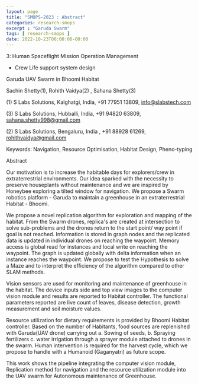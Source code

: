 ```yaml
---
layout: page
title: "SMOPS-2023 : Abstract"
categories: research-smops
excerpt : "Garuda Swarm"
tags: [ research-smops ]
date: 2022-10-23T00:00:00-00:00
---
```


3: Human Spaceflight Mission Operation Management
- Crew Life support system design


Garuda UAV Swarm in Bhoomi Habitat
  
Sachin Shetty(1), 
Rohith Vaidya(2) , 
Sahana Shetty(3)

(1) S Labs Solutions, Kalghatgi, India, +91 77951 13809, info@slabstech.com

(3) S Labs Solutions, Hubballi, India, +91 94820 63809, sahana.shetty998@gmail.com

(2) S Labs Solutions, Bengaluru, India , +91 88928 61269, rohithvaidya@gmail.com

Keywords: Navigation, Resource Optimisation, Habitat Design, Pheno-typing

Abstract 

Our motivation is to increase the habitable days for explorers/crew in extraterrestrial environments.
Our idea sparked with the necessity to preserve houseplants without maintenance and we are
inspired by Honeybee exploring a tilted window for navigation. We propose a Swarm robotics
platform - Garuda to maintain a greenhouse in an extraterrestrial Habitat - Bhoomi.

We propose a novel replication algorithm for exploration and mapping of the habitat. From the
Swarm drones, replica's are created at intersection to solve sub-problems and the drones return to
the start point/ way point if goal is not reached. Information is stored in graph nodes and the
replicated data is updated in individual drones on reaching the waypoint. Memory access is global
read for instances and local write on reaching the waypoint. The graph is updated globally with
delta information when an instance reaches the waypoint. We propose to test the Hypothesis to
solve a Maze and to interpret the efficiency of the algorithm compared to other SLAM methods.

Vision sensors are used for monitoring and maintenance of greenhouse in the habitat. The device
inputs side and top view images to the computer vision module and results are reported to Habitat
controller. The functional parameters reported are live count of leaves, disease detection, growth
measurement and soil moisture values.

Resource utilization for dietary requirements is provided by Bhoomi Habitat controller. Based on
the number of Habitants, food sources are replenished with Garuda(UAV drone) carrying out a.
Sowing of seeds, b. Spraying fertilizers c. water irrigation through a sprayer module attached to
drones in the swarm. Human intervention is required for the harvest cycle, which we propose to
handle with a Humanoid (Gaganyatri) as future scope.

This work shows the pipeline integrating the computer vision module, Replication method for
navigation and the resource utilization module into the UAV swarm for Autonomous maintenance
of Greenhouse.
